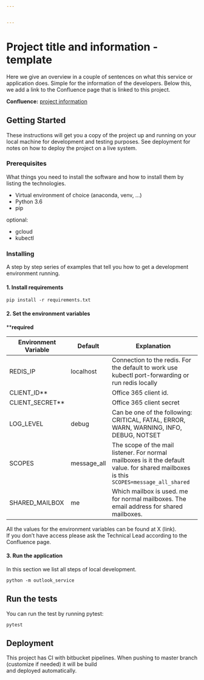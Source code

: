 ```yaml
---


---
```


<h1 id="project-title-and-information---template">Project title and information - template</h1>
<p>Here we give an overview in a couple of sentences on what this service or application does. Simple for the information of the developers. Below this, we add a link to the Confluence page that is linked to this project.</p>
<p><strong>Confluence:</strong> <a href="link-to-confluence">project information</a></p>
<h2 id="getting-started">Getting Started</h2>
<p>These instructions will get you a copy of the project up and running on your local machine for development and testing purposes. See deployment for notes on how to deploy the project on a live system.</p>
<h3 id="prerequisites">Prerequisites</h3>
<p>What things you need to install the software and how to install them by listing the technologies.</p>
<ul>
<li>Virtual environment of choice (anaconda, venv, …)</li>
<li>Python 3.6</li>
<li>pip</li>
</ul>
<p>optional:</p>
<ul>
<li>gcloud</li>
<li>kubectl</li>
</ul>
<h3 id="installing">Installing</h3>
<p>A step by step series of examples that tell you how to get a development environment running.</p>
<h4 id="install-requirements">1. Install requirements</h4>
<pre><code>pip install -r requirements.txt
</code></pre>
<h4 id="set-the-environment-variables">2. Set the environment variables</h4>
<p>**<strong>required</strong></p>

<table>
<thead>
<tr>
<th>Environment Variable</th>
<th>Default</th>
<th>Explanation</th>
</tr>
</thead>
<tbody>
<tr>
<td>REDIS_IP</td>
<td>localhost</td>
<td>Connection to the redis. For the default to work use kubectl port-forwarding or run redis locally</td>
</tr>
<tr>
<td>CLIENT_ID**</td>
<td></td>
<td>Office 365 client id.</td>
</tr>
<tr>
<td>CLIENT_SECRET**</td>
<td></td>
<td>Office 365 client secret</td>
</tr>
<tr>
<td>LOG_LEVEL</td>
<td>debug</td>
<td>Can be one of the following: CRITICAL, FATAL, ERROR, WARN, WARNING, INFO, DEBUG, NOTSET</td>
</tr>
<tr>
<td>SCOPES</td>
<td>message_all</td>
<td>The scope of the mail listener. For normal mailboxes is it the default value. for shared mailboxes is this <code>SCOPES=message_all_shared</code></td>
</tr>
<tr>
<td>SHARED_MAILBOX</td>
<td>me</td>
<td>Which mailbox is used. me for normal mailboxes. The email address for shared mailboxes.</td>
</tr>
</tbody>
</table><p>All the values for the environment variables can be found at X (link).<br>
If you don’t have access please ask the Technical Lead according to the Confluence page.</p>
<h4 id="run-the-application">3. Run the application</h4>
<p>In this section we list all steps of local development.</p>
<pre><code>python -m outlook_service
</code></pre>
<h2 id="run-the-tests">Run the tests</h2>
<p>You can run the test by running pytest:</p>
<pre class=" language-bash"><code class="prism  language-bash">pytest
</code></pre>
<h2 id="deployment">Deployment</h2>
<p>This project has CI with bitbucket pipelines. When pushing to master branch (customize if needed) it will be build<br>
and deployed automatically.</p>

